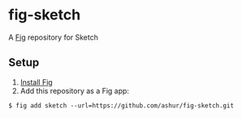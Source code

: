# fig-sketch

A [Fig][fig] repository for Sketch

## Setup

1. [Install Fig][fig-install]
1. Add this repository as a Fig app:

~~~
$ fig add sketch --url=https://github.com/ashur/fig-sketch.git
~~~

[fig]: https://github.com/ashur/fig
[fig-install]: https://github.com/ashur/fig/wiki/getting-started

